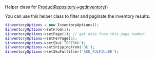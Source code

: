 Helper class for [ProductRepository->getInventory()][ProductRepository]

You can use this helper class to filter and paginate the inventory results.

```php
$inventoryOptions = new InventoryOptions();
$inventoryOptions->setFrom(1);
$inventoryOptions->setPage(1); // get data from this page number
$inventoryOptions->setPerPage(5);
$inventoryOptions->setSku('TESTSKU');
$inventoryOptions->setShippingFrom('DE');
$inventoryOptions->setSkuFulfiller('SKU_FULFILLER');
```

[ProductRepository]: ../Repositories/ProductRepository.md
